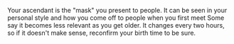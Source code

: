 Your ascendant is the "mask" you present to people. 
It can be seen in your personal style and how you come off to people when you first meet Some say it becomes less relevant as you get older. 
It changes every two hours, so if it doesn't make sense, reconfirm your birth time to be sure.